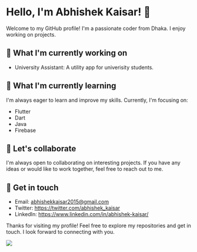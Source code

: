 # Hello, I'm Abhishek Kaisar! 👋

Welcome to my GitHub profile! I'm a passionate coder from Dhaka. I enjoy working on projects.

## 🔭 What I'm currently working on

- University Assistant: A utility app for univerisity students.

## 🌱 What I'm currently learning

I'm always eager to learn and improve my skills. Currently, I'm focusing on:

- Flutter
- Dart
- Java
- Firebase

## 🤝 Let's collaborate

I'm always open to collaborating on interesting projects. If you have any ideas or would like to work together, feel free to reach out to me.

## 💬 Get in touch

- Email: abhishekkaisar2015@gmail.com
- Twitter: https://twitter.com/abhishek_kaisar
- LinkedIn: https://www.linkedin.com/in/abhishek-kaisar/

Thanks for visiting my profile! Feel free to explore my repositories and get in touch. I look forward to connecting with you.

![](https://komarev.com/ghpvc/?username=AbhishekKaisar)
